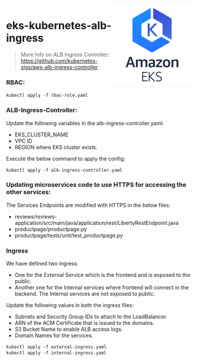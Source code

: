 <img src="https://github.com/piu28/eks-kubernetes-network-policy/blob/master/images/amazon-eks.png" align="right" />

# eks-kubernetes-alb-ingress
> More Info on ALB Ingress Controller: https://github.com/kubernetes-sigs/aws-alb-ingress-controller

### RBAC:
```
kubectl apply -f rbac-role.yaml
```

### ALB-Ingress-Controller:
Update the following variables in the alb-ingress-controller.yaml:
* EKS_CLUSTER_NAME
* VPC ID
* REGION where EKS cluster exists.

Execute the below command to apply the config:
```
kubectl apply -f alb-ingress-controller.yaml
```

### Updating microservices code to use HTTPS for accessing the other services:
The Services Endpoints are modified with HTTPS in the below files:
* reviews/reviews-application/src/main/java/application/rest/LibertyRestEndpoint.java
* productpage/productpage.py
* productpage/tests/unit/test_productpage.py

### Ingress
We have defined two ingress:
* One for the External Service which is the frontend and is exposed to the public.
* Another one for the Internal services where frontend will connect in the backend. The Internal services are not exposed to public.

Update the following values in both the ingress files:
* Subnets and Security Group IDs to attach to the LoadBalancer.
* ARN of the ACM Certificate that is issued to the domains.
* S3 Bucket Name to enable ALB access logs.
* Domain Names for the services.
```
kubectl apply -f external-ingress.yaml
kubectl apply -f internal-ingress.yaml
```
